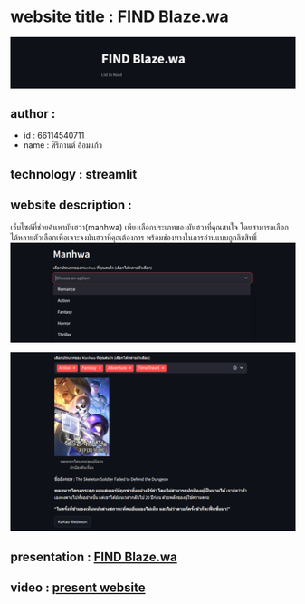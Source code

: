 # website title : FIND Blaze.wa
![Alt text](findblaze_wa1.png)

## author :
- id : 66114540711
- name : ศิริกานต์ อ้อมแก้ว

## technology : streamlit
## website description :
เว็บไซต์ที่ช่วยค้นหามันฮวา(manhwa) เพียงเลือกประเภทของมันฮวาที่คุณสนใจ โดยสามารถเลือกได้หลายตัวเลือกเพื่อเจาะจงมันฮวาที่คุณต้องการ พร้อมช่องทางในการอ่านแบบถูกลิขสิทธิ์
![Alt text](findblaze_wa_choose1.png)

![Alt text](findblaze_wa_ex1.png)
## presentation : [FIND Blaze.wa](https://www.canva.com/design/DAF_FWPbbJ4/iqZ-avKm5IlTgelF9_jRJw/view?utm_content=DAF_FWPbbJ4&utm_campaign=designshare&utm_medium=link&utm_source=editor)
## video : [present website](https://www.canva.com/design/DAF_FWPbbJ4/iqZ-avKm5IlTgelF9_jRJw/view?utm_content=DAF_FWPbbJ4&utm_campaign=designshare&utm_medium=link&utm_source=recording_view)
